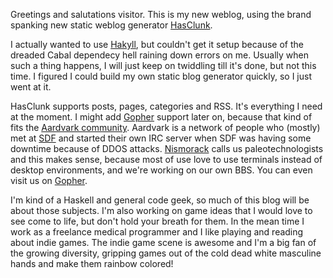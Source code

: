 <!--
title: New blog
categories: general, english
-->
Greetings and salutations visitor. This is my new weblog, using the brand
spanking new static weblog generator
[HasClunk](https://github.com/jellehermsen/HasClunk).

I actually wanted to use [Hakyll](http://jaspervdj.be/hakyll/), but couldn't get
it setup because of the dreaded Cabal dependecy hell raining down errors on me.
Usually when such a thing happens, I will just keep on twiddling till it's done,
but not this time. I figured I could build my own static blog generator quickly,
so I just went at it.

HasClunk supports posts, pages, categories and RSS. It's everything I need at
the moment. I might add
[Gopher](https://en.wikipedia.org/wiki/Gopher_(protocol)) support later on,
because that kind of fits the
[Aardvark community](http://aard.xyz). Aardvark is a network of people who
(mostly) met at [SDF](http://sdf.org) and started their own IRC server when SDF
was having some downtime because of DDOS attacks.
[Nismorack](http://cultofbob.com) calls us paleotechnologists and this makes
sense, because most of use love to use terminals instead of desktop
environments, and we're working on our own BBS. You can even visit us on
[Gopher](gopher://aard.xyz/).

I'm kind of a Haskell and general code geek, so much of this blog will be about
those subjects. I'm also working on game ideas that I would love to see come to
life, but don't hold your breath for them. In the mean time I work as a
freelance medical programmer and I like playing and reading about indie games.
The indie game scene is awesome and I'm a big fan of the growing diversity,
gripping games out of the cold dead white masculine hands and make them rainbow
colored!
